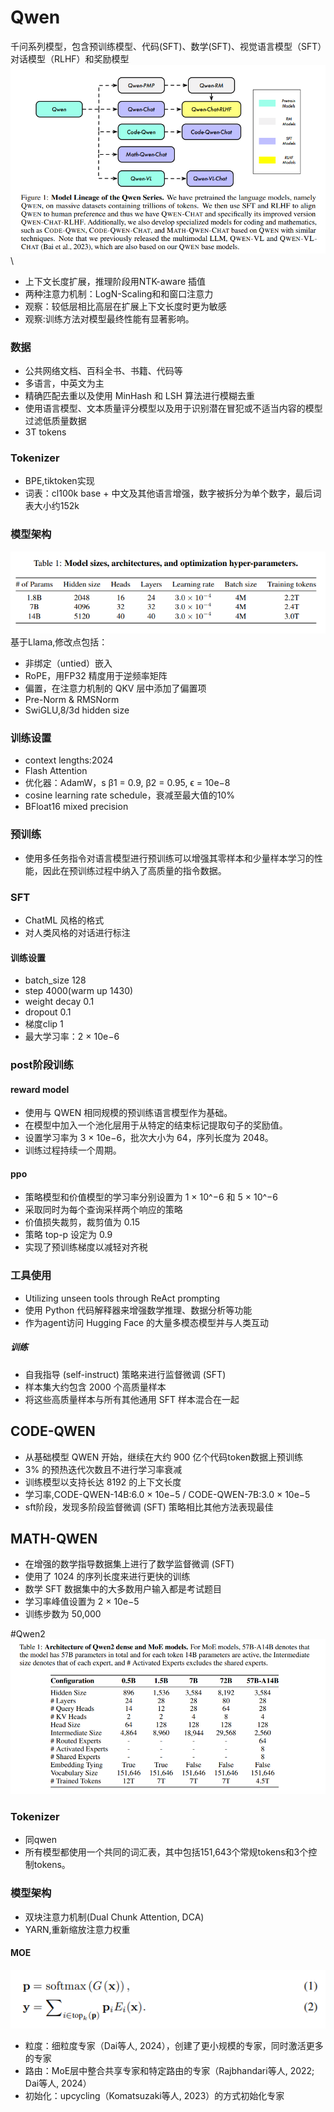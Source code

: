 # Qwen
千问系列模型，包含预训练模型、代码(SFT)、数学(SFT)、视觉语言模型（SFT）对话模型（RLHF）和奖励模型
![img.png](images/qwen.png)\

- 上下文长度扩展，推理阶段用NTK-aware 插值
- 两种注意力机制：LogN-Scaling和和窗口注意力
- 观察：较低层相比高层在扩展上下文长度时更为敏感
- 观察:训练方法对模型最终性能有显著影响。
### 数据
- 公共网络文档、百科全书、书籍、代码等
- 多语言，中英文为主
- 精确匹配去重以及使用 MinHash 和 LSH 算法进行模糊去重
- 使用语言模型、文本质量评分模型以及用于识别潜在冒犯或不适当内容的模型过滤低质量数据
- 3T tokens
### Tokenizer
 - BPE,tiktoken实现
 - 词表：cl100k base + 中文及其他语言增强，数字被拆分为单个数字，最后词表大小约152k
### 模型架构
 ![img.png](images/qwenmodel.png)
基于Llama,修改点包括：
- 非绑定（untied）嵌入
- RoPE，用FP32 精度用于逆频率矩阵
- 偏置，在注意力机制的 QKV 层中添加了偏置项
- Pre-Norm & RMSNorm
- SwiGLU,8/3d hidden size

### 训练设置
- context lengths:2024
- Flash Attention
- 优化器：AdamW，s β1 = 0.9, β2 = 0.95, ϵ = 10e−8
- cosine learning rate schedule，衰减至最大值的10%
- BFloat16 mixed precision

### 预训练
 - 使用多任务指令对语言模型进行预训练可以增强其零样本和少量样本学习的性能，因此在预训练过程中纳入了高质量的指令数据。

### SFT
- ChatML 风格的格式
- 对人类风格的对话进行标注
#### 训练设置
- batch_size 128
- step 4000(warm up  1430)
- weight decay 0.1
- dropout 0.1
- 梯度clip 1
- 最大学习率：2 × 10e−6

### post阶段训练
#### reward model
 - 使用与 QWEN 相同规模的预训练语言模型作为基础。
 - 在模型中加入一个池化层用于从特定的结束标记提取句子的奖励值。
 - 设置学习率为 3 × 10e−6，批次大小为 64，序列长度为 2048。
 - 训练过程持续一个周期。
#### ppo
 - 策略模型和价值模型的学习率分别设置为 1 × 10^−6 和 5 × 10^−6
 - 采取同时为每个查询采样两个响应的策略
 - 价值损失裁剪，裁剪值为 0.15
 - 策略 top-p 设定为 0.9
 - 实现了预训练梯度以减轻对齐税

### 工具使用
- Utilizing unseen tools through ReAct prompting 
- 使用 Python 代码解释器来增强数学推理、数据分析等功能
- 作为agent访问 Hugging Face 的大量多模态模型并与人类互动
##### 训练
- 自我指导 (self-instruct) 策略来进行监督微调 (SFT)
- 样本集大约包含 2000 个高质量样本
- 将这些高质量样本与所有其他通用 SFT 样本混合在一起

## CODE-QWEN
- 从基础模型 QWEN 开始，继续在大约 900 亿个代码token数据上预训练
- 3% 的预热迭代次数且不进行学习率衰减
- 训练模型以支持长达 8192 的上下文长度
- 学习率,CODE-QWEN-14B:6.0 × 10e−5 / CODE-QWEN-7B:3.0 × 10e−5
- sft阶段，发现多阶段监督微调 (SFT) 策略相比其他方法表现最佳

## MATH-QWEN
- 在增强的数学指导数据集上进行了数学监督微调 (SFT)
- 使用了 1024 的序列长度来进行更快的训练
- 数学 SFT 数据集中的大多数用户输入都是考试题目
- 学习率峰值设置为 2 × 10e−5 
- 训练步数为 50,000 


#Qwen2
![img.png](images/qwen2.png)
### Tokenizer
 - 同qwen
 - 所有模型都使用一个共同的词汇表，其中包括151,643个常规tokens和3个控制tokens。
### 模型架构
- 双块注意力机制(Dual Chunk Attention, DCA)
- YARN,重新缩放注意力权重
#### MOE
![img.png](images/moe.png)
- 粒度：细粒度专家（Dai等人, 2024），创建了更小规模的专家，同时激活更多的专家
- 路由：MoE层中整合共享专家和特定路由的专家（Rajbhandari等人, 2022; Dai等人, 2024）
- 初始化：upcycling（Komatsuzaki等人, 2023）的方式初始化专家